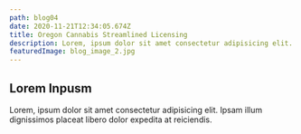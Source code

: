 ```yaml
---
path: blog04
date: 2020-11-21T12:34:05.674Z
title: Oregon Cannabis Streamlined Licensing
description: Lorem, ipsum dolor sit amet consectetur adipisicing elit. Ipsam illum dignissimos placeat libero dolor expedita at reiciendis.
featuredImage: blog_image_2.jpg
---
```

## Lorem Inpusm

Lorem, ipsum dolor sit amet consectetur adipisicing elit. Ipsam illum dignissimos placeat libero dolor expedita at reiciendis.